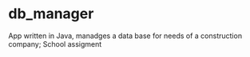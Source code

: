 # db_manager
App written in Java, manadges a data base for needs of a construction company; School assigment

